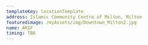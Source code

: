 ```yaml
---
templateKey: locationTemplate
address: Islamic Community Centre of Milton, Milton
featuredimage: /myAssets/img/Downtown_Milton2.jpg
name: ARIF
timing: TBA
---
```

